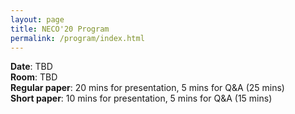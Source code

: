 ```yaml
---
layout: page
title: NECO'20 Program
permalink: /program/index.html
---
```


>

**Date**: TBD<br/>
**Room**: TBD<br/>
**Regular paper**: 20 mins for presentation, 5 mins for Q&A (25 mins)<br/>
**Short paper**: 10 mins for presentation, 5 mins for Q&A (15 mins)

